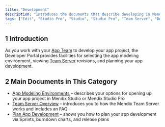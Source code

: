 ```yaml
---
title: "Development"
description: "Introduces the documents that describe developing in Mendix via the Developer Portal."
tags: ["Edit", "Studio Pro", "Studio", "Studio Pro", "Team Server", "Developer Portal", "commit"]
---
```


## 1 Introduction

As you work with your [App Team](../collaborate/team) to develop your app project, the Developer Portal provides facilities for selecting the app modeling environment, viewing [Team Server](team-server) revisions, and planning your app development.

## 2 Main Documents in This Category

* [App Modeling Environments](modeling-environments) – describes your options for opening up your app project in Mendix Studio or Mendix Studio Pro
* [Team Server Overview](team-server) – introduces you to how the Mendix Team Server works and includes an FAQ
* [Plan App Development](planning-development) – shows you how to plan your app development via Sprints, burndown charts, and release plans
